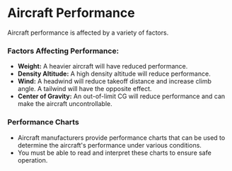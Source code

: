
# Aircraft Performance

Aircraft performance is affected by a variety of factors.

### Factors Affecting Performance:

*   **Weight:** A heavier aircraft will have reduced performance.
*   **Density Altitude:** A high density altitude will reduce performance.
*   **Wind:** A headwind will reduce takeoff distance and increase climb angle. A tailwind will have the opposite effect.
*   **Center of Gravity:** An out-of-limit CG will reduce performance and can make the aircraft uncontrollable.

### Performance Charts

*   Aircraft manufacturers provide performance charts that can be used to determine the aircraft's performance under various conditions.
*   You must be able to read and interpret these charts to ensure safe operation.
